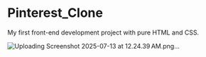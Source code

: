 # Pinterest_Clone
My first front-end development project with pure HTML and CSS.

![Uploading Screenshot 2025-07-13 at 12.24.39 AM.png…]()
